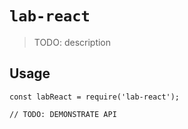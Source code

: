 # `lab-react`

> TODO: description

## Usage

```
const labReact = require('lab-react');

// TODO: DEMONSTRATE API
```
